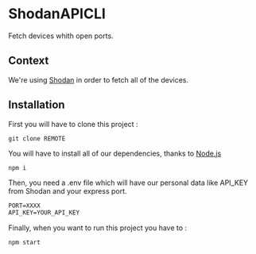 # ShodanAPICLI

Fetch devices whith open ports.

## Context

We're using [Shodan](https://www.shodan.io/) in order to fetch all of the devices.

## Installation

First you will have to clone this project : 

```git
git clone REMOTE
```

You will have to install all of our dependencies, thanks to [Node.js](nodejs.dev/)

```npm
npm i
```

Then, you need a .env file which will have our personal data like API_KEY from Shodan and your express port.

```txt
PORT=XXXX
API_KEY=YOUR_API_KEY
```

Finally, when you want to run this project you have to :

```npm
npm start
```